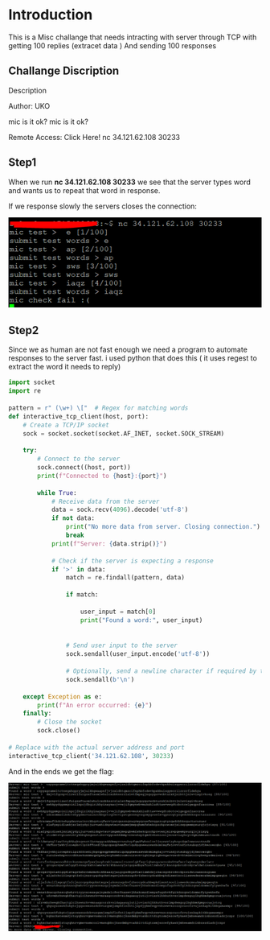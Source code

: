 # Introduction
This is a Misc challange that needs intracting with server through TCP with getting 100 replies (extracet data ) And sending 100 responses

## Challange Discription

Description

Author: UKO

mic is it ok?
mic is it ok?

Remote Access: Click Here!
nc 34.121.62.108 30233

## Step1

When we run **nc 34.121.62.108 30233** we see that the server types word and wants us to repeat that word in response.

If we response slowly the servers closes the connection:

![](../assets/Mic_Check_1.png)




## Step2

Since we as human are not fast enough we need a program to automate responses to the server fast. i used python that does this ( it uses regest to extract the word it needs to reply)

```python
import socket
import re

pattern = r" (\w+) \["  # Regex for matching words
def interactive_tcp_client(host, port):
    # Create a TCP/IP socket
    sock = socket.socket(socket.AF_INET, socket.SOCK_STREAM)
    
    try:
        # Connect to the server
        sock.connect((host, port))
        print(f"Connected to {host}:{port}")
        
        while True:
            # Receive data from the server
            data = sock.recv(4096).decode('utf-8')
            if not data:
                print("No more data from server. Closing connection.")
                break
            print(f"Server: {data.strip()}")
            
            # Check if the server is expecting a response
            if '>' in data:
                match = re.findall(pattern, data)

                if match:
                    
                    user_input = match[0]
                    print("Found a word:", user_input)

                
                # Send user input to the server
                sock.sendall(user_input.encode('utf-8'))
                
                # Optionally, send a newline character if required by the protocol
                sock.sendall(b'\n')
                
    except Exception as e:
        print(f"An error occurred: {e}")
    finally:
        # Close the socket
        sock.close()

# Replace with the actual server address and port
interactive_tcp_client('34.121.62.108', 30233)
```

And in the ends we get the flag:

![](../assets/Mic_Check_2.png)